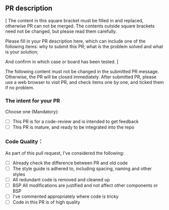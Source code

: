 ## PR description

[
The content in this square bracket must be filled in and replaced, otherwise PR can not be merged. The contents outside square brackets need not be changed, but please read them carefully.

Please fill in your PR description here, which can include one of the following items: why to submit this PR; what is the problem solved and what is your solution;

And confirm in which case or board has been tested.
]

The following content must not be changed in the submitted PR message. Otherwise, the PR will be closed immediately. After submitted PR, please use a web browser to visit PR, and check items one by one, and ticked them if no problem.

### The intent for your PR

Choose one (Mandatory):

- [ ] This PR is for a code-review and is intended to get feedback
- [ ] This PR is mature, and ready to be integrated into the repo

### Code Quality：

As part of this pull request, I've considered the following:

- [ ] Already check the difference between PR and old code
- [ ] The style guide is adhered to, including spacing, naming and other styles
- [ ] All redundant code is removed and cleaned up
- [ ] BSP All modifications are justified and not affect other components or BSP
- [ ] I've commented appropriately where code is tricky
- [ ] Code in this PR is of high quality
